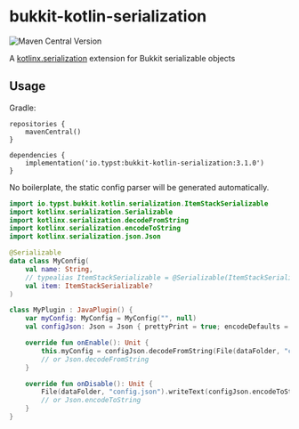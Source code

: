 # bukkit-kotlin-serialization

![Maven Central Version](https://img.shields.io/maven-central/v/io.typst/bukkit-kotlin-serialization)

A [kotlinx.serialization](https://github.com/Kotlin/kotlinx.serialization#kotlin-multiplatform--multi-format-reflectionless-serialization) extension for Bukkit serializable objects

## Usage

Gradle: 
```
repositories {
    mavenCentral()
}

dependencies {
    implementation('io.typst:bukkit-kotlin-serialization:3.1.0')
}
```

No boilerplate, the static config parser will be generated automatically.

```kotlin
import io.typst.bukkit.kotlin.serialization.ItemStackSerializable
import kotlinx.serialization.Serializable
import kotlinx.serialization.decodeFromString
import kotlinx.serialization.encodeToString
import kotlinx.serialization.json.Json

@Serializable
data class MyConfig(
    val name: String,
    // typealias ItemStackSerializable = @Serializable(ItemStackSerializer::class) ItemStack 
    val item: ItemStackSerializable?
)

class MyPlugin : JavaPlugin() {
    var myConfig: MyConfig = MyConfig("", null)
    val configJson: Json = Json { prettyPrint = true; encodeDefaults = true }

    override fun onEnable(): Unit {
        this.myConfig = configJson.decodeFromString(File(dataFolder, "config.json").readText())
        // or Json.decodeFromString
    }

    override fun onDisable(): Unit {
        File(dataFolder, "config.json").writeText(configJson.encodeToString(this.myConfig))
        // or Json.encodeToString
    }
} 
```

